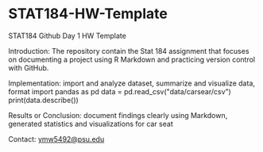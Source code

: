 # STAT184-HW-Template
 STAT184 Github Day 1 HW Template
 
Introduction: The repository contain the Stat 184 assignment that focuses on documenting a project using R Markdown and practicing version control with GitHub.

Implementation: import and analyze dataset, summarize and visualize data, format
import pandas as pd
data = pd.read_csv("data/carsear/csv")
print(data.describe())

Results or Conclusion: document findings clearly using Markdown, generated statistics and visualizations for car seat

Contact: ymw5492@psu.edu
